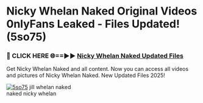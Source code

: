 # Nicky Whelan Naked Original Videos 0nlyFans Leaked - Files Updated! (5so75)

<h3>🔴 CLICK HERE 🌐==►► <a href="https://tinyurl.com/yckcrads" rel="nofollow">Nicky Whelan Naked Updated Files</a></h3>

Get Nicky Whelan Naked and all content. Now you can access all videos and pictures of Nicky Whelan Naked. New Updated Files 2025!

[![5so75](https://i.imgur.com/hpKpOFt.gif)](https://tinyurl.com/yckcrads)
jill whelan naked<br>
naked nicky whelan